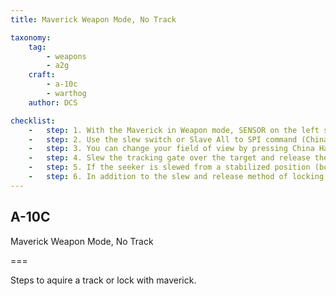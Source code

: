 ```yaml
---
title: Maverick Weapon Mode, No Track

taxonomy:
    tag:
        - weapons
        - a2g
    craft:
        - a-10c
        - warthog
    author: DCS

checklist:
    -   step: 1. With the Maverick in Weapon mode, SENSOR on the left side of the display is replaced with the Dynamic Launch Zone (DLZ). The caret on the right side of the DLZ indicates line of sight range from the aircraft to the ground point under the tracking gate. The top and bottom of the DLZ staple indicate the maximum and minimum range of the Maverick. The number at the bottom of the DLZ indicates the projected flight time of the missile. 
    -   step: 2. Use the slew switch or Slave All to SPI command (China Hat Forward Long) to move the tracking gate over the desired target.  
    -   step: 3. You can change your field of view by pressing China Hat Forward Short on the throttle. 
    -   step: 4. Slew the tracking gate over the target and release the slew control. When you release, the Maverick will attempt to lock onto the center of mass of a target it detects inside the tracking gate.  If it cannot lock on to a target, after a few seconds, the seeker will go into Break Lock mode and the crosshairs will expand out to the edges of the display.  To try to lock again, slew the tracking gate back on to the target and release the slew control.  Depending on the range to target and the size of the target, this may take a few tries. 
    -   step: 5. If the seeker is slewed from a stabilized position (boresight or slaved to SPI), it will no longer be stabilized once slewed off. 
    -   step: 6. In addition to the slew and release method of locking a target, you may also keep the tracking gate in boresight and fly to place the tracking gate over the target and then press TMS Forward Short to initiate a lock. You can also do this when the tracking gate has been moved over a target while in a slave state (such as slaving your Maverick to the SPI).
---
```


## A-10C 
Maverick Weapon Mode, No Track

===


Steps to aquire a track or lock with maverick.